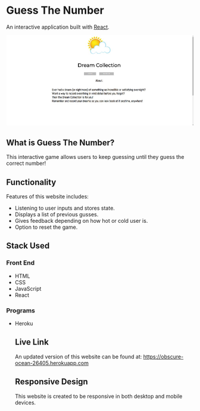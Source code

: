 <h1>Guess The Number</h1>

<p>An interactive application built with <a href="https://react.js.org">React</a>.

![homepage](https://github.com/venniechang/node-capstone-project/blob/master/public/images/homepage.jpg)

<h2>What is Guess The Number?</h2>
<p>This interactive game allows users to keep guessing until they guess the correct number!</p>

<h2>Functionality</h2>
<p>Features of this website includes:</p>
<ul>
	<li>Listening to user inputs and stores state.</li>
	<li>Displays a list of previous gusses.</li>
	<li>Gives feedback depending on how hot or cold user is.</li>
	<li>Option to reset the game.</li>
</ul>

<h2>Stack Used</h2>
<h3>Front End</h3>
<ul>
	<li>HTML</li>
	<li>CSS</li>
	<li>JavaScript</li>
	<li>React</li>
</ul>

<h3>Programs</h3>
<ul>
	<li>Heroku</li>

<h2>Live Link</h2>
<p>An updated version of this website can be found at: <a href="https://obscure-ocean-26405.herokuapp.com/">https://obscure-ocean-26405.herokuapp.com</a></p>

<h2>Responsive Design</h2>
<p>This website is created to be responsive in both desktop and mobile devices.</p>
